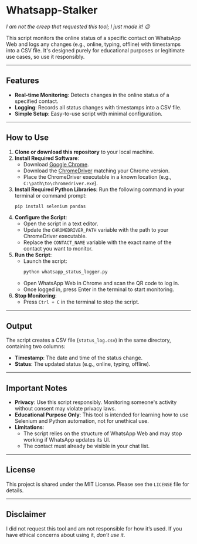 # Whatsapp-Stalker

*I am not the creep that requested this tool; I just made it! 😉*

This script monitors the online status of a specific contact on WhatsApp Web and logs any changes (e.g., online, typing, offline) with timestamps into a CSV file. It's designed purely for educational purposes or legitimate use cases, so use it responsibly.

---

## Features
- **Real-time Monitoring**: Detects changes in the online status of a specified contact.
- **Logging**: Records all status changes with timestamps into a CSV file.
- **Simple Setup**: Easy-to-use script with minimal configuration.

---

## How to Use

1. **Clone or download this repository** to your local machine.
2. **Install Required Software**:
   - Download [Google Chrome](https://www.google.com/chrome/).
   - Download the [ChromeDriver](https://sites.google.com/chromium.org/driver/) matching your Chrome version.
   - Place the ChromeDriver executable in a known location (e.g., `C:\path\to\chromedriver.exe`).
3. **Install Required Python Libraries**:
   Run the following command in your terminal or command prompt:
   ```bash
   pip install selenium pandas
   ```
4. **Configure the Script**:
   - Open the script in a text editor.
   - Update the `CHROMEDRIVER_PATH` variable with the path to your ChromeDriver executable.
   - Replace the `CONTACT_NAME` variable with the exact name of the contact you want to monitor.
5. **Run the Script**:
   - Launch the script:
     ```bash
     python whatsapp_status_logger.py
     ```
   - Open WhatsApp Web in Chrome and scan the QR code to log in.
   - Once logged in, press Enter in the terminal to start monitoring.
6. **Stop Monitoring**:
   - Press `Ctrl + C` in the terminal to stop the script.

---

## Output
The script creates a CSV file (`status_log.csv`) in the same directory, containing two columns:
- **Timestamp**: The date and time of the status change.
- **Status**: The updated status (e.g., online, typing, offline).

---

## Important Notes
- **Privacy**: Use this script responsibly. Monitoring someone's activity without consent may violate privacy laws.
- **Educational Purpose Only**: This tool is intended for learning how to use Selenium and Python automation, not for unethical use.
- **Limitations**:
  - The script relies on the structure of WhatsApp Web and may stop working if WhatsApp updates its UI.
  - The contact must already be visible in your chat list.

---

## License
This project is shared under the MIT License. Please see the `LICENSE` file for details.

---

## Disclaimer
I did not request this tool and am not responsible for how it’s used. If you have ethical concerns about using it, *don't use it*.
